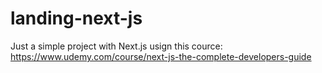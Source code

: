 # landing-next-js
Just a simple project with Next.js usign this cource: https://www.udemy.com/course/next-js-the-complete-developers-guide
